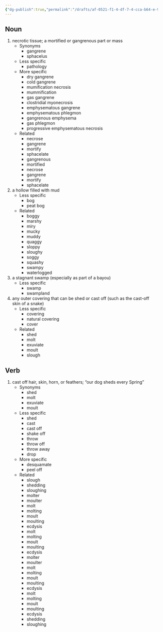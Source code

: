 ```yaml
---
{"dg-publish":true,"permalink":"/drafts/af-0521-f1-4-df-7-4-cca-b64-e-9-c553639-ed-51/","dgHomeLink":true,"dgPassFrontmatter":false}
---
```




## Noun

1. necrotic tissue; a mortified or gangrenous part or mass
	- Synonyms
		- gangrene
		- sphacelus
	- Less specific
		- pathology
	- More specific
		- dry gangrene
		- cold gangrene
		- mumification necrosis
		- mummification
		- gas gangrene
		- clostridial myonecrosis
		- emphysematous gangrene
		- emphysematous phlegmon
		- gangrenous emphysema
		- gas phlegmon
		- progressive emphysematous necrosis
	- Related
		- necrose
		- gangrene
		- mortify
		- sphacelate
		- gangrenous
		- mortified
		- necrose
		- gangrene
		- mortify
		- sphacelate
2. a hollow filled with mud
	- Less specific
		- bog
		- peat bog
	- Related
		- boggy
		- marshy
		- miry
		- mucky
		- muddy
		- quaggy
		- sloppy
		- sloughy
		- soggy
		- squashy
		- swampy
		- waterlogged
3. a stagnant swamp (especially as part of a bayou)
	- Less specific
		- swamp
		- swampland
4. any outer covering that can be shed or cast off (such as the cast-off skin of a snake)
	- Less specific
		- covering
		- natural covering
		- cover
	- Related
		- shed
		- molt
		- exuviate
		- moult
		- slough

## Verb

1. cast off hair, skin, horn, or feathers; “our dog sheds every Spring”
	- Synonyms
		- shed
		- molt
		- exuviate
		- moult
	- Less specific
		- shed
		- cast
		- cast off
		- shake off
		- throw
		- throw off
		- throw away
		- drop
	- More specific
		- desquamate
		- peel off
	- Related
		- slough
		- shedding
		- sloughing
		- molter
		- moulter
		- molt
		- molting
		- moult
		- moulting
		- ecdysis
		- molt
		- molting
		- moult
		- moulting
		- ecdysis
		- molter
		- moulter
		- molt
		- molting
		- moult
		- moulting
		- ecdysis
		- molt
		- molting
		- moult
		- moulting
		- ecdysis
		- shedding
		- sloughing

